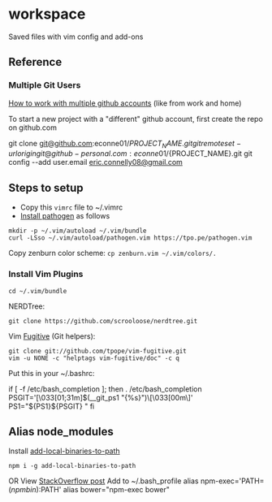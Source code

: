 # workspace

Saved files with vim config and add-ons

## Reference
### Multiple Git Users
[How to work with multiple github
accounts](https://code.tutsplus.com/tutorials/quick-tip-how-to-work-with-github-and-multiple-accounts--net-22574) (like from work and home)

To start a new project with a "different" github account, first create the repo on github.com

  git clone git@github.com:econne01/${PROJECT_NAME}.git
  git remote set-url origin git@github-personal.com:econne01/${PROJECT_NAME}.git
  git config --add user.email eric.connelly08@gmail.com

## Steps to setup
- Copy this `vimrc` file to ~/.vimrc
- [Install pathogen](http://www.vim.org/scripts/script.php?script_id=2332) as follows
```
mkdir -p ~/.vim/autoload ~/.vim/bundle 
curl -LSso ~/.vim/autoload/pathogen.vim https://tpo.pe/pathogen.vim
```

Copy zenburn color scheme:
`cp zenburn.vim ~/.vim/colors/.`

### Install Vim Plugins
```
cd ~/.vim/bundle
```
NERDTree:
```
git clone https://github.com/scrooloose/nerdtree.git
```
Vim [Fugitive](https://github.com/tpope/vim-fugitive#installation) (Git helpers):
```
git clone git://github.com/tpope/vim-fugitive.git
vim -u NONE -c "helptags vim-fugitive/doc" -c q
```

Put this in your ~/.bashrc:

if [ -f /etc/bash_completion ]; then
    . /etc/bash_completion
    PSGIT='\[\033[01;31m\]$(__git_ps1 "{%s}")\[\033[00m\]'
    PS1="${PS1}${PSGIT} "
fi

Alias node_modules
------------------
Install [add-local-binaries-to-path](https://www.npmjs.com/package/add-local-binaries-to-path)

    npm i -g add-local-binaries-to-path

OR
View [StackOverflow post](http://stackoverflow.com/questions/9679932/how-to-use-package-installed-locally-in-node-modules)
Add to ~/.bash_profile
alias npm-exec='PATH=$(npm bin):$PATH'
alias bower="npm-exec bower"
